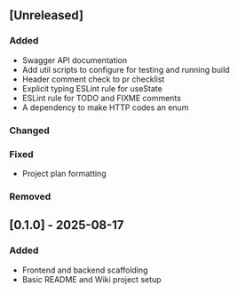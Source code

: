 ## [Unreleased]
### Added
- Swagger API documentation
- Add util scripts to configure for testing and running build
- Header comment check to pr checklist
- Explicit typing ESLint rule for useState
- ESLint rule for TODO and FIXME comments
- A dependency to make HTTP codes an enum
### Changed

### Fixed
- Project plan formatting

### Removed

## [0.1.0] - 2025-08-17
### Added
- Frontend and backend scaffolding
- Basic README and Wiki project setup